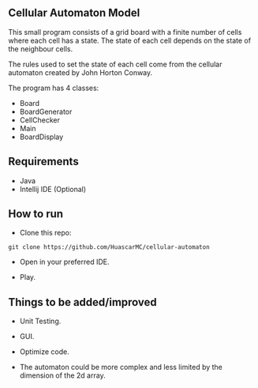 ## Cellular Automaton Model

This small program consists of a grid board with a finite number of cells where each cell has a state. The state of each cell depends on the state of the neighbour cells.

The rules used to set the state of each cell come from the cellular automaton created by John Horton Conway.

The program has 4 classes:
- Board
- BoardGenerator
- CellChecker
- Main
- BoardDisplay

## Requirements

- Java
- Intellij IDE (Optional)

## How to run

- Clone this repo:
```
git clone https://github.com/HuascarMC/cellular-automaton
```
- Open in your preferred IDE.

- Play.

## Things to be added/improved

- Unit Testing.

- GUI.

- Optimize code.

- The automaton could be more complex and less limited by the dimension of the 2d array.
